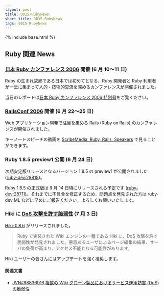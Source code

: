 ```yaml
---
layout: post
title: 0015-RubyNews
short_title: 0015-RubyNews
tags: 0015 RubyNews
---
```

{% include base.html %}


## Ruby 関連 News

### [日本 Ruby カンファレンス 2006](http://jp.rubyist.net/RubyKaigi2006/) 開催 (6 月 10〜11 日)

Ruby の生まれ故郷である日本では初めてとなる、Ruby 開発者と Ruby 利用者が一堂に集まって人的・技術的交流を深めるカンファレンスが開催されました。

当日のレポートは[日本 Ruby カンファレンス 2006 特別号](http://jp.rubyist.net/magazine/?RubyKaigi2006)をご覧ください。

### [RailsConf 2006](http://www.railsconf.org/) 開催 (6 月 22〜25 日)

Web アプリケーション開発で注目を集める Rails (Ruby on Rails) のカンファレンスが開催されました。

キーノートスピーチの動画を [ScribeMedia: Ruby, Rails, Speakers](http://blog.scribestudio.com/pages/rails/) で見ることができます。

### Ruby 1.8.5 preview1 公開 (6 月 24 日)

次期安定版リリースとなるバージョン 1.8.5 の preview1 が公開されました ([ruby-dev:28818](http://blade.nagaokaut.ac.jp/cgi-bin/scat.rb/ruby/ruby-dev/28818))。

Ruby 1.8.5 の正式版は 8 月 14 日頃にリリースされる予定です ([ruby-dev:28711](http://blade.nagaokaut.ac.jp/cgi-bin/scat.rb/ruby/ruby-dev/28711))。それまでに不具合を修正するため、問題点を発見された方は ruby-dev ML などに早めにご報告ください。よろしくお願いいたします。

### Hiki に [DoS 攻撃を許す脆弱性](http://hikiwiki.org/ja/advisory20060703.html) (7 月 3 日)

[Hiki-0.8.6](http://prdownloads.sourceforge.jp/hiki/20796/hiki-0.8.6.tar.gz) がリリースされました。

> Ruby で実装された Wiki エンジンの一種である Hiki に、DoS 攻撃を許す脆弱性が発見されました。悪意あるユーザによるページ編集の結果、サーバの負荷が高まり、アクセス不能となる可能性があります。


Hiki ユーザーの皆さんにはアップデートを強く推奨します。

#### 関連文書

* [JVN#98836916 複数の Wiki クローン製品におけるサービス運用妨害 (DoS) の脆弱性](http://jvn.jp/jp/JVN%2398836916/)




